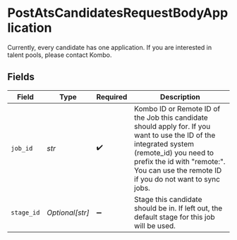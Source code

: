 # PostAtsCandidatesRequestBodyApplication

Currently, every candidate has one application. If you are interested in talent pools, please contact Kombo.


## Fields

| Field                                                                                                                                                                                                                                 | Type                                                                                                                                                                                                                                  | Required                                                                                                                                                                                                                              | Description                                                                                                                                                                                                                           |
| ------------------------------------------------------------------------------------------------------------------------------------------------------------------------------------------------------------------------------------- | ------------------------------------------------------------------------------------------------------------------------------------------------------------------------------------------------------------------------------------- | ------------------------------------------------------------------------------------------------------------------------------------------------------------------------------------------------------------------------------------- | ------------------------------------------------------------------------------------------------------------------------------------------------------------------------------------------------------------------------------------- |
| `job_id`                                                                                                                                                                                                                              | *str*                                                                                                                                                                                                                                 | :heavy_check_mark:                                                                                                                                                                                                                    | Kombo ID or Remote ID of the Job this candidate should apply for. If you want to use the ID of the integrated system (remote_id) you need to prefix the id with "remote:". You can use the remote ID if you do not want to sync jobs. |
| `stage_id`                                                                                                                                                                                                                            | *Optional[str]*                                                                                                                                                                                                                       | :heavy_minus_sign:                                                                                                                                                                                                                    | Stage this candidate should be in. If left out, the default stage for this job will be used.                                                                                                                                          |